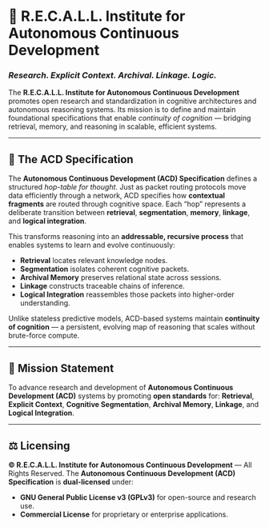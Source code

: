 # 🧠 R.E.C.A.L.L. Institute for Autonomous Continuous Development

### *Research. Explicit Context. Archival. Linkage. Logic.*

The **R.E.C.A.L.L. Institute for Autonomous Continuous Development** promotes open research and standardization in cognitive architectures and autonomous reasoning systems.
Its mission is to define and maintain foundational specifications that enable *continuity of cognition* — bridging retrieval, memory, and reasoning in scalable, efficient systems.

---

## 📘 The ACD Specification

The **Autonomous Continuous Development (ACD) Specification** defines a structured *hop-table for thought*.
Just as packet routing protocols move data efficiently through a network, ACD specifies how **contextual fragments** are routed through cognitive space.
Each “hop” represents a deliberate transition between **retrieval**, **segmentation**, **memory**, **linkage**, and **logical integration**.

This transforms reasoning into an **addressable, recursive process** that enables systems to learn and evolve continuously:

* **Retrieval** locates relevant knowledge nodes.
* **Segmentation** isolates coherent cognitive packets.
* **Archival Memory** preserves relational state across sessions.
* **Linkage** constructs traceable chains of inference.
* **Logical Integration** reassembles those packets into higher-order understanding.

Unlike stateless predictive models, ACD-based systems maintain **continuity of cognition** — a persistent, evolving map of reasoning that scales without brute-force compute.

---

## 🎯 Mission Statement

To advance research and development of **Autonomous Continuous Development (ACD)** systems by promoting **open standards** for:
**Retrieval**, **Explicit Context**, **Cognitive Segmentation**, **Archival Memory**, **Linkage**, and **Logical Integration**.

---

## ⚖️ Licensing

**© R.E.C.A.L.L. Institute for Autonomous Continuous Development** — All Rights Reserved.
The **Autonomous Continuous Development (ACD) Specification** is **dual-licensed** under:

* **GNU General Public License v3 (GPLv3)** for open-source and research use.
* **Commercial License** for proprietary or enterprise applications.
